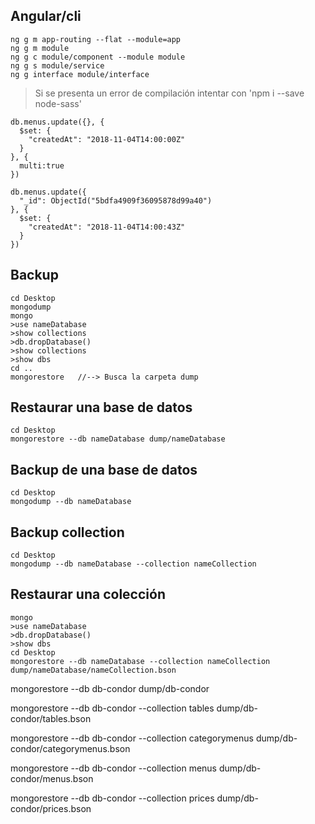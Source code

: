 ## Angular/cli

```shell
ng g m app-routing --flat --module=app
ng g m module
ng g c module/component --module module
ng g s module/service
ng g interface module/interface
```

>Si se presenta un error de compilación intentar con 'npm i --save node-sass'

```shell
db.menus.update({}, {
  $set: {
    "createdAt": "2018-11-04T14:00:00Z"
  }
}, {
  multi:true
})

db.menus.update({
  "_id": ObjectId("5bdfa4909f36095878d99a40")
}, {
  $set: {
    "createdAt": "2018-11-04T14:00:43Z"
  }
})
```

## Backup

```shell
cd Desktop
mongodump
mongo
>use nameDatabase
>show collections
>db.dropDatabase()
>show collections
>show dbs
cd ..
mongorestore   //--> Busca la carpeta dump
```

## Restaurar una base de datos

```shell
cd Desktop
mongorestore --db nameDatabase dump/nameDatabase
```

## Backup de una base de datos

```shell
cd Desktop
mongodump --db nameDatabase
```

## Backup collection

```shell
cd Desktop
mongodump --db nameDatabase --collection nameCollection
```

## Restaurar una colección

```shell
mongo
>use nameDatabase
>db.dropDatabase()
>show dbs
cd Desktop
mongorestore --db nameDatabase --collection nameCollection dump/nameDatabase/nameCollection.bson
```

mongorestore --db db-condor dump/db-condor

mongorestore --db db-condor --collection tables dump/db-condor/tables.bson

mongorestore --db db-condor --collection categorymenus dump/db-condor/categorymenus.bson

mongorestore --db db-condor --collection menus dump/db-condor/menus.bson

mongorestore --db db-condor --collection prices dump/db-condor/prices.bson
